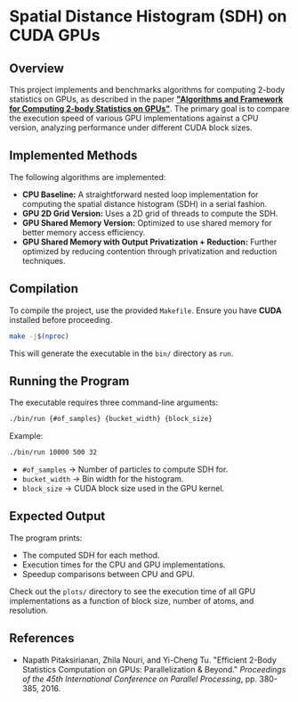 # Spatial Distance Histogram (SDH) on CUDA GPUs

## Overview

This project implements and benchmarks algorithms for computing 2-body statistics on GPUs, as described in the paper [**"Algorithms and Framework for Computing 2-body Statistics on GPUs"**](https://cse.usf.edu/~tuy/pub/DAPD19.pdf). The primary goal is to compare the execution speed of various GPU implementations against a CPU version, analyzing performance under different CUDA block sizes.

## Implemented Methods

The following algorithms are implemented:

- **CPU Baseline:** A straightforward nested loop implementation for computing the spatial distance histogram (SDH) in a serial fashion.
- **GPU 2D Grid Version:** Uses a 2D grid of threads to compute the SDH.
- **GPU Shared Memory Version:** Optimized to use shared memory for better memory access efficiency.
- **GPU Shared Memory with Output Privatization + Reduction:** Further optimized by reducing contention through privatization and reduction techniques.

## Compilation

To compile the project, use the provided `Makefile`. Ensure you have **CUDA** installed before proceeding.

```sh
make -j$(nproc)
```

This will generate the executable in the `bin/` directory as `run`.

## Running the Program

The executable requires three command-line arguments:

```sh
./bin/run {#of_samples} {bucket_width} {block_size}
```

Example:

```sh
./bin/run 10000 500 32
```

- `#of_samples` → Number of particles to compute SDH for.
- `bucket_width` → Bin width for the histogram.
- `block_size` → CUDA block size used in the GPU kernel.

## Expected Output

The program prints:

- The computed SDH for each method.
- Execution times for the CPU and GPU implementations.
- Speedup comparisons between CPU and GPU.

Check out the `plots/` directory to see the execution time of all GPU implementations as a function of block size, number of atoms, and resolution.

## References

- Napath Pitaksirianan, Zhila Nouri, and Yi-Cheng Tu. "Efficient 2-Body Statistics Computation on GPUs: Parallelization & Beyond." _Proceedings of the 45th International Conference on Parallel Processing_, pp. 380-385, 2016.
